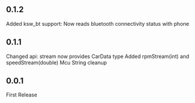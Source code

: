 ## 0.1.2
Added ksw_bt support: Now reads bluetooth connectivity status with phone

## 0.1.1
Changed api: stream now provides CarData type
Added rpmStream(int) and speedStream(double)
Mcu String cleanup

## 0.0.1
First Release
